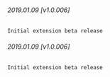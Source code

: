 

###### 2019.01.09 [v1.0.006]

```
Initial extension beta release
```


###### 2019.01.09 [v1.0.006]

```
Initial extension beta release
```
